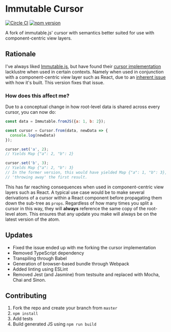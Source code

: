 # Immutable Cursor
[![Circle CI](https://circleci.com/gh/redbadger/immutable-cursor.svg?style=svg)](https://circleci.com/gh/redbadger/immutable-cursor)
[![npm version](https://badge.fury.io/js/immutable-cursor.svg)](http://badge.fury.io/js/immutable-cursor)

A fork of immutable.js' cursor with semantics better suited for use with component-centric view layers.

## Rationale

I've always liked [Immutable.js](https://github.com/facebook/immutable-js), but have found their [cursor implementation](https://github.com/facebook/immutable-js/tree/master/contrib/cursor) lacklustre when used in certain contexts. Namely when used in conjunction with a component-centric view layer such as React, due to an [inherent issue](https://github.com/facebook/immutable-js/issues/618) with how it's built. This version fixes that issue.

### How does this affect me?

Due to a conceptual change in how root-level data is shared across every cursor, you can now do:

```js
const data = Immutable.fromJS({a: 1, b: 2});

const cursor = Cursor.from(data, newData => {
  console.log(newData)
});

cursor.set('a', 2);
// Yields Map {"a": 2, "b": 2}

cursor.set('b', 3);
// Yields Map {"a": 2, "b": 3}
// In the former version, this would have yielded Map {"a": 1, "b": 3}, essentially
// 'throwing away' the first result.
```

This has far reaching consequences when used in component-centric view layers such as React. A typical use case
would be to make several derivations of a cursor within a React component before propagating them down the
sub-tree as `props`. Regardless of how many times you split a cursor in this way, they will **always** reference
the same copy of the root-level atom. This ensures that any update you make will always be on the latest version
of the atom.

## Updates

* Fixed the issue ended up with me forking the cursor implementation
* Removed TypeScript dependency
* Transpiling through Babel
* Generation of browser-based bundle through Webpack
* Added linting using ESLint
* Removed Jest (and Jasmine) from testsuite and replaced with Mocha, Chai and Sinon.

## Contributing

1. Fork the repo and create your branch from `master`
2. `npm install`
3. Add tests
4. Build generated JS using `npm run build`
